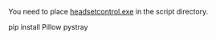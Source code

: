 You need to place [headsetcontrol.exe](https://github.com/Sapd/HeadsetControl/releases) in the script directory.

pip install Pillow pystray
